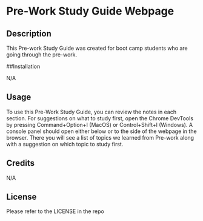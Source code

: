 # Pre-Work Study Guide Webpage

## Description

This Pre-work Study Guide was created for boot camp students who are going through the pre-work.

##Installation

N/A

## Usage

To use this Pre-Work Study Guide, you can review the notes in each section. For suggestions on what to study first, open the Chrome DevTools by pressing Command+Option+I (MacOS) or Control+Shift+I (Windows). A console panel should open either below or to the side of the webpage in the browser. There you will see a list of topics we learned from Pre-work along with a suggestion on which topic to study first.

## Credits

N/A

## License

Please refer to the LICENSE in the repo



